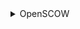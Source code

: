 <details>
<summary>OpenSCOW</summary>    
    <details>
    <summary>turbo.json</summary>
    用于定义任务调度和依赖关系。Turbo 是一个现代化的构建工具，支持任务缓存、并行执行和智能依赖追踪。
        <details>
        <summary>dev</summary>
        持久任务，任务的结果不会被缓存。
        </details>
        <details>
        <summary>generate</summary>
        <br>依赖于项目中所有包的 generate 任务
        <br>代码生成任务，用来生成代码（可能是 gRPC 的客户端/服务端代码）。
        <br>输入文件：包括 .proto 文件和 buf.gen.yaml 配置文件
        <br>输出目录：generated，src/generated
        </details>
        <details>
        <summary>build</summary>
        <br>依赖所有包的 build 任务和当前包的 generate 任务
        <br>输出的文件夹：包含 Next.js 输出目录（.next）和项目的打包构建产物（build/**）
        </details>
        <details>
        <summary>prepareDev</summary>
        <br>依赖于 @scow/protos 和 @scow/scheduler-adapter-protos 包的 build 任务
        <br>输入文件夹：包含 src/pages/api/ 下的所有 TypeScript 文件
        <br>输出目录：src/generated
        </details>
        <details>
        <summary>test</summary>
        <br>测试的源文件和测试文件："src//.tsx", "src/**/.ts", "test//*.ts", "test//*.tsx"
        <br>测试任务没有输出
        </details>
        <details>
        <summary>@scow/protos</summary>
        <br>generate代码生成：输入../../../protos/**/*.proto 和 buf.gen.yaml，输出到 generated/**
        <br>build构建任务：依赖 generate，使用生成的文件作为输入，输出到 build/**。
        </details>
        <details>
        <summary>@scow/scheduler-adapter-protos</summary>
        与 @scow/protos 类似，但处理 @scow/scheduler-adapter 相关的 proto 文件。
        </details>
        <details>
        <summary>lint</summary>
        输入："/.proto", "**/.tsx", "/*.ts"
        </details>
    </details>
    <details>
    <summary>tsconfig.json</summary>
    <br>定义了 TypeScript 编译器的选项（compilerOptions），用于控制代码编译和类型检查的行为。
    <br>输出现代 ECMAScript 代码（ESNext）并兼容 Node.js 的 CommonJS 模块系统
    <br>支持 .js 和 .json 文件
    <br>开启模块解析（moduleResolution: node）和跨模块互操作性（esModuleInterop）
    <br>严格模式（strict）提高类型安全
    <br>跳过库检查（skipLibCheck）提高构建性能
    <br>允许部分松散配置（noImplicitAny: false）
    <br>支持实验性装饰器（experimentalDecorators）和元数据生成（emitDecoratorMetadata），适用于框架开发
        <details>
        <summary>target</summary>
        指定编译后代码的目标 ECMAScript 版本
        </details>
        <details>
        <summary>allowJs</summary>
        允许编译器处理 .js 文件
        </details>
        <details>
        <summary>skipLibCheck</summary>
        跳过对声明文件（*.d.ts）的类型检查，加快编译速度，避免因外部库的类型定义错误导致构建失败。
        </details>
        <details>
        <summary>strict</summary>
        启用 TypeScript 的严格模式
        </details>
        <details>
        <summary>forceConsistentCasingInFileNames</summary>
        强制在文件引用中使用一致的大小写
        </details>
        <details>
        <summary>experimentalDecorators</summary>
        启用对装饰器语法的支持
        </details>
        <details>
        <summary>emitDecoratorMetadata</summary>
        在编译输出中生成与装饰器相关的元数据
        </details>
        <details>
        <summary>noImplicitAny</summary>
        允许隐式的 any 类型
        </details>
        <details>
        <summary>esModuleInterop</summary>
        启用对 CommonJS 和 ES 模块的兼容性支持
        </details>
        <details>
        <summary>module</summary>
        指定模块的输出格式为 CommonJS
        </details>
        <details>
        <summary>moduleResolution</summary>
        指定模块解析策略为 Node.js 风格
        </details>
        <details>
        <summary>resolveJsonModule</summary>
        允许导入 JSON 文件
        </details>
        <details>
        <summary>isolatedModules</summary>
        强制每个文件独立编译
        </details>
    </details>
    <details>
    <summary>renovate.json</summary>
    用于配置自动化的依赖更新工具 Renovate。Renovate 通过自动提交 pull requests 来更新依赖库，使得项目保持最新和安全。
        <details>
        <summary>extends</summary>
        该配置继承了 Renovate 的基本配置（config:base）
        </details>
        <details>
        <summary>ignorePaths</summary>
        指定 Renovate 忽略的文件或路径："docker-compose.dev.yml"，"dev/ldap/Dockerfile"，".devcontainer/**"
        </details>
        <details>
        <summary>timezone</summary>
        设置 Renovate 的时区为上海时间（Asia/Shanghai），这会影响 Renovate 的任务调度时间，确保按照该时区的时间进行操作。
        </details>
        <details>
        <summary>schedule</summary>
        every sunday 表示每周日执行一次依赖更新任务
        </details>
        <details>
        <summary>packageRules</summary>
        <br>自动分组次要和修补更新。
        <br>禁用特定文件和包的自动更新，以减少不必要的更新。
        <br>针对特定包禁用更新，可能是由于稳定性、兼容性等原因。
        </details>
    </details>
    <details>
    <summary>pnpm-workspace.yaml</summary>
    指定了项目中的特定文件和目录路径，以便选择或排除某些内容。它通常用于指定在构建、测试、发布等过程中需要关注的文件和目录，或者是用于管理依赖、模块、文档等。
        <details>
        <summary>代码库和应用程序</summary>
        libs/** 和 apps/**
        </details>
        <details>
        <summary>文档目录</summary>
        docs
        </details>
        <details>
        <summary>排除 Next.js 构建产物</summary>
        !**/.next
        </details>
        <details>
        <summary>协议定义文件</summary>
        protos
        </details>
        <details>
        <summary>部署和开发相关的文件</summary>
        deploy/** 和 dev/**
        </details>
    </details>
    <details>
    <summary>package.json</summary>
    <br>定义了项目 scow 的基本配置，包括依赖管理、构建、测试、开发环境等任务的 NPM 脚本，以及开发过程中所使用的工具和库。
    <br>使用 Turbo 加速构建和任务运行。
    <br>pnpm 用作包管理器，优化依赖管理。
    <br>配置了 Docker 和其他开发工具（如 Husky 和 ESLint）。
    <br>版本和发布流程也得到了支持。
        <details>
        <summary>项目基本信息</summary>
        <br>name: "scow" — 项目的名称。
        <br>private: true — 该项目是私有的，不会发布到 npm 注册库。
        <br>version: "1.6.3" — 项目的版本号。
        </details>
        <details>
        <summary>scripts</summary>
        <br>build: turbo run build — 使用 Turbo 工具来构建整个项目。
        <br>build:libs: turbo run build --filter "./libs/**" — 只构建 libs 目录下的库。
        <br>build:images: docker build -f docker/Dockerfile.scow -t scow . — 使用 Docker 构建镜像。
        <br>build:protos: turbo run build --filter "./libs/protos/**" — 只构建 libs/protos 目录下的 Protobuf 文件。
        <br>prepareDev: pnpm build:libs && turbo run prepareDev — 先构建库，然后运行 prepareDev。
        <br>prune: pnpm clean --yes && pnpm bootstrap --ci -- --production — 清理并在 CI 环境中以生产模式重建项目。
        <br>dev:libs: turbo run dev --concurrency 100% --filter "./libs/**" — 在开发模式下，针对 libs 目录下的所有库运行脚本。
        <br>devenv: docker compose --env-file dev/.env.dev -f dev/docker-compose.dev.yml up -d — 使用 Docker Compose 启动开发环境。
        <br>devenv:stop: docker compose --env-file dev/.env.dev -f dev/docker-compose.dev.yml down — 停止开发环境中的 Docker 容器。
        <br>test: turbo run test — 使用 Turbo 工具运行测试。
        <br>test:ci: pnpm run -r test --ci --coverage --runInBand — 在 CI 环境中运行测试，并生成测试覆盖率报告。
        <br>prepare: 用于初始化 Husky（Git 钩子管理工具），确保所有的 Git 钩子正确配置。
        <br>lint: turbo run lint --continue — 使用 Turbo 工具运行代码检查，并且在发现错误时继续运行。
        <br>ci:version: node scripts/version.mjs — 生成项目版本信息。
        <br>ci:publish: pnpm publish -r — 发布项目。
        <br>api:breaking: 运行 Protobuf 文件的版本断裂检测，确保 API 兼容性。
        </details>
        <details>
        <summary>devDependencies</summary>
        <br>@bufbuild/buf: 用于管理和生成 Protobuf 文件。
        <br>@changesets/cli: 用于版本管理和生成变更日志。
        <br>eslint 和 @ddadaal/eslint-config: 用于代码静态分析和检查。
        <br>jest 和 ts-jest: 用于测试框架和 TypeScript 支持。
        <br>typescript: TypeScript 支持。
        <br>turbo: Turbo 工具，用于加速 monorepo 构建和任务运行。
        <br>pnpm: 项目使用的包管理器。
        </details>
        <details>
        <summary>volta</summary>
        node: "20.15.0" — 指定该项目使用的 Node.js 版本为 20.15.0。
        </details>
        <details>
        <summary>packageManager</summary>
        pnpm@9.4.0 — 项目使用 pnpm 作为包管理器，并指定了其版本。
        </details>
        <details>
        <summary>pnpm</summary>
        patchedDependencies: 为 react-typed-i18n 和 next 两个包提供了补丁文件，用于修复某些问题或调整特性。
        </details>
    </details>
    <details>
    <summary>eslint.config.js</summary>
    <br>一个 ESLint 配置文件，主要用于 JavaScript/TypeScript 项目的代码质量检查和自动化处理。它配置了多个规则，插件以及自定义的设置。
    <br>忽略了一些常见的文件夹和文件。
    <br>定义了较为宽松的 TypeScript 规则，避免了严格的类型检查和异步函数使用要求。
    <br>强制要求每个文件包含版权头。
    <br>基于扩展的方式引入了外部配置（@ddadaal/eslint-config），实现了配置的复用和统一管理。
    </details>
    <details>
    <summary>codecov.yml</summary>
    <br>某个工具（如代码质量管理工具、CI/CD 配置文件等）中的一部分配置，专注于代码覆盖率的报告和状态显示。它配置了项目的覆盖率状态，具体来说是针对 project 和 patch 两个级别的报告。
    <br>不论是整个项目的覆盖率，还是每个补丁的覆盖率，都将被标记为“信息性”，即它们只会作为信息提示显示，不会影响构建状态或标记为失败。这种配置通常用于持续集成/持续部署（CI/CD）流程中，提供代码覆盖率的透明性，而不强制要求一定的覆盖率水平。
    </details>
    <details>
    <summary>scripts</summary>
        <details>
        <summary>scripts/copyDist.mjs</summary>
        <br>将指定的应用程序及其依赖库的必要文件复制到 dist 文件夹中，通常用于构建或部署过程中。
        <br>假设你有一个名为 mis-server 的应用位于 apps 目录中，并且你希望将它的必要文件复制到 dist 目录，你可以运行：
        <br>node scripts/copyDist.mjs apps/mis-server
        <br>这会将 mis-server 应用的必要文件以及任何相关的 @scow/ 库文件复制到 dist 目录中。
            <details>
            <summary>默认复制的源路径，默认复制到的目标路径，总是需要复制的根目录文件，默认复制的文件</summary>
                <br>APPS_BASE_PATH: 应用程序（apps）所在的基本路径，默认为 "apps"。
                <br>DIST_BASE_PATH: 文件将被复制到的目标文件夹，默认为 "dist"。
                <br>ROOT_ITEMS: 总是需要复制的根目录文件（如 package.json、pnpm-lock.yaml）。
                <br>DEFAULT_COPY_ITEMS: 默认复制的文件，当应用的 package.json 中没有指定文件时。
            </details> 
            <details>
            <summary>pnpm-lock.yaml</summary>
                <br>脚本读取根目录下的 pnpm-lock.yaml 文件，识别应用程序的依赖项。如果找不到锁文件，脚本会抛出错误。
            </details> 
            <details>
            <summary>默认复制的目录</summary>
                <br>如果没有传递任何目录，脚本会使用一个默认的应用目录列表（如 portal-web、portal-server 等）
            </details> 
            <details>
            <summary>复制的处理过程</summary>
                <br>对于每个应用，脚本会读取 package.json 文件，查找 "files" 字段中列出的文件。
                <br>脚本会排除 TypeScript 文件（!**/*.ts）。
                <br>最终返回一个文件列表，包含了默认的文件（如 package.json）和 package.json 中 "files" 字段指定的文件。
            </details> 
            <details>
            <summary>复制过程</summary>
                <br>创建 dist 文件夹: 如果 dist 文件夹不存在，脚本会创建它。
                <br>复制根目录文件: 将 ROOT_ITEMS 中列出的根目录文件复制到 dist 文件夹。
                <br>复制应用程序文件: 对于每个应用目录，脚本会将需要的文件复制到 dist 中相应的目录。
                <br>复制库依赖文件: 对于每个应用，脚本会检查其依赖项（从 pnpm-lock.yaml 文件中获取）。如果依赖项以 @scow/ 开头且尚未复制过，脚本会将该库的文件复制到 dist 中。
            </details> 
            <details>
            <summary>依赖项处理</summary>
                <br>依赖项通过 copiedLibs 集合进行追踪，确保每个库只被复制一次。
                <br>对于每个依赖项，脚本会检查它是否以 @scow/ 开头，如果是且尚未复制，脚本会复制该库的文件。
            </details> 
            <details>
            <summary>错误处理</summary>
                <br>如果找不到 pnpm-lock.yaml 文件，脚本会抛出错误（No lockfile found）。
                <br>如果应用的 package.json 没有指定 "files" 字段，脚本会抛出错误（No files specified in package.json）。
            </details> 
        </details>
        <details>
        <summary>scripts/createVersionFile.mjs</summary>
        <br>生成一个 JSON 文件，记录当前 Git 仓库的提交哈希值和当前分支的标签信息。
        <br>具体操作流程：
        <br>读取命令行参数：获取输出文件路径。
        <br>调用 Git 命令：获取当前提交关联的标签。获取当前提交的哈希值。
        <br>生成 JSON 文件：创建包含 tag 和 commit 的对象。将对象写入指定路径的 JSON 文件。
        <br>使用示例：
        <br>node scripts/createVersionFile.mjs version.json
        <br>如果未提供文件路径，则默认生成的文件名为 version.json。
            <details>
            <summary>具体处理：需要提供生成的文件名及路径</summary>
                <br>let outputFile = process.argv[2] || "version.json";
                <br>process.argv[2]：表示用户运行脚本时提供的第一个参数，指定生成的 JSON 文件路径。
                <br>如果用户未提供参数，脚本默认将文件生成在当前目录下，文件名为 version.json。
            </details> 
            <details>
            <summary>辅助函数 exec，用于从 Git 仓库中获取所需的版本信息</summary>
                <br>调用 Node.js 的 execSync 函数执行同步命令，并以 UTF-8 编码返回结果。
            </details> 
            <details>
            <summary>获取 Git 标签和提交哈希</summary>
                <br>git tag --points-at HEAD：获取当前提交（HEAD）指向的所有 Git 标签。结果通过 split("\n") 转换为数组。
                <br>git rev-parse HEAD：获取当前提交（HEAD）的完整哈希值。trim() 用于去除返回值中的多余空白字符。
            </details> 
            <details>
            <summary>构建版本对象</summary>
                <br>如果存在标签，取第一个标签（tags[0]）。
                <br>如果没有标签，设为 undefined。
                <br>当前提交的完整哈希值。
            </details> 
            <details>
            <summary>写入 JSON 文件</summary>
                <br>调用 writeFileSync 将 versionObject 写入文件：
                <br>outputFile：文件的输出路径。
                <br>JSON.stringify(versionObject)：将 versionObject 转换为 JSON 格式字符串。
            </details> 
        </details>
        <details>
        <summary>scripts/tag.mjs</summary>
        <br>检查两个 package.json 文件的版本信息是否有更新（当前版本与上一次提交中的版本对比）。如果版本发生变化，脚本会在 Git 仓库中创建相应的标签并将标签推送到远程仓库。
        <br>具体功能流程：
        <br>对比当前版本与上一次提交版本（HEAD^1）：检查根目录的 package.json 文件版本。检查 protos/package.json 文件版本。
        <br>如果发现版本发生变化：为根目录版本创建标签（如 v1.0.0）。为 SCOW API 版本创建标签（如 api-v1.0.0）。推送所有创建的标签到远程仓库。
        <br>使用方法：
        <br>普通模式：node scripts/tag.mjs ————脚本会根据版本变化实际执行创建和推送标签的操作。
        <br>模拟模式（--dry-run）：node scripts/tag.mjs --dry-run ————脚本只会输出将要执行的命令，但不会真的执行。
        </details>
        <details>
        <summary>scripts/version.mjs</summary>
        <br>对当前项目的代码和版本变更进行汇总、处理，并生成更新日志（changelog），得到的是github上release里面的内容
        <br>具体功能：
        <br>版本管理：自动更新版本号，无需手动修改。
        <br>变更可追溯性：每次代码更新都记录到变更日志，便于开发团队和用户查看改动。
        <br>统一变更格式：根据变更类型生成规范化日志，清晰表达更新的重要性。
        <br>使用流程：
        <br>假设：.changeset 包含以下文件：001.md：对 portal-web 进行了一次小型更新。002.md：对 scheduler-adapter-protos 进行了一次重大更新。当前 portal-web 的版本从 1.0.0 升级到 1.1.0。
        <br>运行脚本：
        <br>node scripts/your-script.mjs
        <br>![image](https://github.com/user-attachments/assets/c99e4af6-c55b-4e7d-8f69-d15f0d4e0ea1)
        <br>![image](https://github.com/user-attachments/assets/c44e6676-3420-487f-b7dd-ee2798218703)
        </details>
    </details>
    <details>
    <summary>protos</summary>
        <details>
        <summary>protos/package.json</summary>
        <br>描述了一个 npm 包的基本信息和配置信息
        <br>描述和配置 SCOW 项目的 gRPC API 模块
        <br>作为 @scow 命名空间下的一个子模块，提供 gRPC 接口定义相关功能。
        <br>使用 version 字段跟踪当前接口的版本号，便于发布和更新。
        <br>lint 脚本通过 buf lint 保证 protobuf 文件的质量。
        <br>breaking 脚本使用 buf breaking 验证接口定义的变更是否会破坏与旧版本的兼容性。
        <br>包含了清晰的描述、作者、许可证信息及代码仓库地址。
            <details>
            <summary>scripts</summary>
                <br>lint:命令为 buf lint。使用 Buf 工具对 protobuf 文件进行 lint（语法检查），确保接口定义符合规范。
                <br>breaking:命令为 buf breaking --against '../.git#subdir=protos'。用于检查当前 protobuf 文件的接口是否与以前版本不兼容。参数 --against '../.git#subdir=protos'：指定将当前代码与 git 历史中 protos 子目录的代码进行对比。
            </details> 
            <details>
            <summary>基本信息</summary>
                <br>脚本读取根目录下的 pnpm-lock.yaml 文件，识别应用程序的依赖项。如果找不到锁文件，脚本会抛出错误。
                <br>name:包名称为 @scow/grpc-api。@scow 是命名空间，表明这是一个属于 SCOW 项目的子包。
                <br>private:设置为 false，表示此包不是私有包，可以发布到 npm 公共仓库（尽管这里似乎没有实际计划发布）。
                <br>version:当前版本为 1.12.0，使用语义化版本（Semantic Versioning）。
                <br>description:描述为 “The gRPC API for SCOW”，表明这个包定义了 SCOW 项目的 gRPC 接口。
                <br>main:主入口文件为 index.js。暗示此包可能包含或导出 JavaScript 文件（虽然 gRPC 通常与 protobuf 相关）。
                <br>author:作者为 PKUHPC，链接到其 GitHub 主页。
                <br>license:使用的是 “Mulan PSL v2”（木兰开源协议 2.0），表明该项目遵循中国的开源协议。
                <br>repository:项目代码的版本库地址，存放于 GitHub。
            </details> 
        </details>
        <details>
        <summary>protos/buf.yaml</summary>
        <br>一个配置文件，可能与 Buf 工具相关，用于管理和验证 gRPC 的 protobuf 文件
        <br>具体操作流程：
        <br>版本控制：通过 version: v1 维护配置文件的语义化版本管理。
        <br>接口兼容性检查：使用 breaking 检测修改是否破坏兼容性，保护已有系统或客户端的正常运行。
        <br>代码规范检查：lint 确保 protobuf 文件的书写符合行业或项目的约定。排除部分规则以适应具体的项目需求。
        </details>
        <details>
        <summary>protos/CHANGELOG.md</summary>
        <br>@scow/grpc-api的版本更新的日志，讲了每次更新了哪些问题
        </details>
        <details>
        <summary>protos/audit</summary>
            <details>
            <summary>protos/audit/operation_log.proto</summary>
            <br>全面定义了 SCOW 系统的 gRPC 消息协议，是服务端和客户端进行通信的基础。
            <br>具体功能：
            <br>用户登录与登出，作业管理（SubmitJob+EndJob），创建远程桌面会话，删除远程桌面会话。创建、删除文件和目录，文件分片上传与合并。文件移动和复制，添加/移除用户到账户，设置/取消账户管理员权限，用户封禁/解封，创建租户，设置/取消租户管理员，财务权限设置，设置/取消平台管理员权限
            <br>设置平台计费规则，为账户设置消费限制，处理充值。设置租户的计费规则。UNKNOWN = 0; // 未知SUCCESS = 1; // 成功FAIL = 2;    // 失败
            <br>管理数据集。管理算法版本。账户的创建、充值、消费记录导出。租户的账户列表、消费记录管理。设置/移除租户管理员。用户租户的变更操作。操作日志导出。自定义类型的事件支持，允许用户通过 name 和 content 自定义事件内容。
            </details>
            <details>
            <summary>protos/audit/statistic.proto</summary>
            <br>一个围绕系统使用和活动统计的服务。
            <br>具体功能：
            <br>GetActiveUserCount用于统计某个时间范围内的活跃用户数。支持按时区调整统计基准。
            <br>GetPortalUsageCount 和 GetMisUsageCount统计系统中不同操作类型的使用情况。响应中包含多个操作类型及其对应的使用计数。
            <br>![image](https://github.com/user-attachments/assets/ce3ab6a7-4ea0-4756-a8ac-32447050a8ae)
            <br>![image](https://github.com/user-attachments/assets/b0be60a6-1ee2-4462-b48f-c513358c8253)
            </details>
        </details>
        <details>
        <summary>protos/common</summary>
            <details>
            <summary>protos/common/config.proto</summary>
            <br>获取集群配置GetClusterConfig: 按集群 ID 查询其具体配置，返回调度器名称及分区信息。
            <br>获取用户可用分区GetAvailablePartitionsForCluster: 根据用户账户和 ID 获取用户可用的分区信息。
            <br>获取集群配置文件GetClusterConfigFiles: 返回 SCOW 部署中所有集群的配置文件内容。
            <br>获取 API 版本GetApiVersion: 提供 SCOW API 的版本信息，便于其他服务接入。
            <br>![image](https://github.com/user-attachments/assets/7abec485-11dd-444d-9405-a00bad92c9ec)
            <br>![image](https://github.com/user-attachments/assets/b3ea5a57-683b-4c0d-a9fd-c108eb371fc6)
            <br>![image](https://github.com/user-attachments/assets/93aecdaf-af61-4ba3-9dfd-656b128b6e08)
            </details>
            <details>
            <summary>protos/common/ended_job.proto</summary>
            <br>这个 proto 文件定义了 JobInfo 消息，表示一个作业的详细信息，主要用于记录作业的提交、执行和资源使用情况。
            <br>具体功能：
            <br>基本作业信息
                <br>bi_job_index：作业的唯一标识符，通常是数据库中的主键或内部生成的 ID。
                <br>id_job：作业 ID，可能是作业调度系统（如 Slurm）的标识符。
                <br>account：提交作业的账户。
                <br>user：提交作业的用户。
                <br>partition：作业运行的分区名。
                <br>nodelist：作业分配的节点列表。
            <br>作业的时间信息
                <br>time_submit：作业提交时间。
                <br>time_start：作业开始执行时间。
                <br>time_end：作业结束时间。
                <br>record_time：作业信息记录的时间。
            <br>资源请求与分配
                <br>gpu：请求的 GPU 数量。
                <br>cpus_req：请求的 CPU 数量。
                <br>mem_req：请求的内存（MB）。
                <br>nodes_req：请求的节点数。
                <br>cpus_alloc：实际分配的 CPU 数量。
                <br>mem_alloc：实际分配的内存（MB）。
                <br>nodes_alloc：实际分配的节点数。
            <br>作业运行时限和实际使用
                <br>timelimit：作业的时间限制（秒）。
                <br>time_used：作业实际使用的时间（秒）。
                <br>time_wait：作业在队列中等待的时间（秒）。
            <br>作业的质量服务和费用信息
                <br>qos：作业的服务质量（Quality of Service）标识。
                <br>tenant_price：租户层级的费用。
                <br>account_price：账户层级的费用。
            </details>
            <details>
            <summary>protos/common/i18n.proto</summary>
            <br>该 proto 文件定义了用于国际化（i18n）处理的消息类型，主要用于支持多语言环境下的文本显示。
            <br>I18nObject:I18nObject 包含一个嵌套消息 I18n，用于描述多语言的文本信息。该消息支持三种语言：default：默认语言文本。en：英文文本（可选）。zh_cn：简体中文文本（可选）。
            <br>I18nStringProtoType:I18nStringProtoType 采用 oneof 来表示两种可能的值：direct_string：直接的字符串（适用于没有多语言需求的场景）。i18n_object：包含多语言支持的 I18nObject，适用于需要多语言支持的场景。
            </details>
            <details>
            <summary>protos/common/job.proto</summary>
            <br>这个 proto 文件定义了一个名为 RunningJob 的消息类型，表示正在运行的作业的详细信息。
            <br>job_id (string)：作业的唯一标识符。partition (string)：作业所属的分区。name (string)：作业名称。user (string)：提交作业的用户。state (string)：当前作业的状态。running_time (string)：作业的运行时间。nodes (string)：作业使用的计算节点列表。
            <br>nodes_or_reason (string)：如果作业没有分配到节点，则可能包含作业未分配原因。account (string)：提交作业的账户名。cores (string)：作业请求的核心数。gpus (string)：作业请求的 GPU 数量。qos (string)：作业的质量等级（Quality of Service）。
            <br>submission_time (string)：作业提交的时间。time_limit (string)：作业的时间限制，格式为 days-hours:minutes:seconds，可以是 "NOT_SET" 或 "UNLIMITED"。working_dir (string)：作业的工作目录。
            </details>
            <details>
            <summary>protos/common/money.proto</summary>
            <br>这个 Money 消息在 proto3 语法中用于表示货币金额。
            <br>positive (bool)该字段表示货币值是正数还是负数。它可以用于表示信用（正数）和借记（负数），或处理退款和支付等场景。
            <br>yuan (uint64)该字段存储货币的整数部分，假设是以人民币（元）为单位。使用 uint64 类型表示，可以处理较大的金额。
            <br>decimal_place (uint32)该字段表示货币的精确小数部分，最多可保留四位小数。它通常用于表示“分”的值（人民币单位的百分之一）。比如 12.3456 元就会在这里使用 12 和 3456 分别存储整数和小数部分。
            </details>
            <details>
            <summary>protos/common/sort_order.proto</summary>
            <br>这是一个简单的 proto3 消息定义，定义了一个名为 SortOrder 的枚举类型，用于表示排序顺序。
            <br>枚举定义 SortOrderASCEND (值 0): 表示升序排序。DESCEND (值 1): 表示降序排序。
            </details>
        </details>
        <details>
        <summary>protos/google</summary>
            <details>
            <summary>protos/google/type</summary>
                <details>
                <summary>protos/google/type/date.proto</summary>
                <br>这是一个描述日期的 proto3 消息定义，定义了一个 Date 类型，用于表示一个完整的或部分的日历日期。它的主要用途是表示像生日、纪念日、信用卡到期日期等日期信息。该消息支持不同的日期粒度，可以只包含年份、月份，或者是完整的日期。
                <br>year (字段编号 1)：表示年份，取值范围是 1 到 9999，或者为 0 用于表示没有年份的日期（例如只包含月份和日期的情况）。
                <br>month (字段编号 2)：表示月份，取值范围是 1 到 12，或者为 0 用于表示没有月份和日期的年份（例如只有年份的日期）。
                <br>day (字段编号 3)：表示日期，取值范围是 1 到 31，且必须是该年份和月份有效的日期，或者为 0 用于表示只包含年份和月份的日期（例如只包含年和月而不关心具体日期的场景）。
                </details>
            </details>
        </details>
        <details>
        <summary>protos/hook</summary>
            <details>
            <summary>protos/hook/hook.proto</summary>
            <br>这是一个定义了多个消息类型和事件钩子的 Protobuf 文件，主要用于处理与账户、用户、支付、作业等相关的事件。这些消息类型涵盖了不同的事件场景，如账户的创建、冻结、解冻、用户的添加、作业的保存、账户或租户的支付等。
            <br>AccountBlocked：表示账户被冻结。包含 account_name 和 tenant_name，分别表示账户名称和租户名称。
            <br>AccountUnblocked：表示账户解冻。包含 account_name 和 tenant_name。
            <br>AccountCreated：表示账户的创建。包含 account_name、tenant_name、owner_id 和 comment（可选字段，用于备注）。
            <br>UserBlockedInAccount：表示账户内的某个用户被冻结。包含 user_id 和 account_name。
            <br>UserUnblockedInAccount：表示账户内的某个用户解冻。包含 user_id 和 account_name。
            <br>UserCreated：表示用户的创建。包含 user_id 和 tenant_name。
            <br>UserAdded：表示用户被添加到租户中。包含 user_id 和 tenant_name。
            <br>AccountPaid：表示账户支付了某笔费用。包含 account_name、amount（使用 Money 类型表示）、type（支付类型）、comment（支付的备注）。
            <br>TenantPaid：表示租户支付了某笔费用。包含 tenant_name、amount（使用 Money 类型表示）、type（支付类型）、comment（支付的备注）。
            <br>JobsSaved：表示作业已保存。包含一个 repeated common.JobInfo jobs，用于保存多个作业的信息。
            <br>OnEventRequest：请求消息类型，包含事件的元数据（Metadata），以及实际的事件类型（例如账户冻结、账户支付等）。
            <br>OnEventResponse：响应消息类型，暂时为空（可以用于扩展）。
            </details>
        </details>
        <details>
        <summary>protos/portal</summary>
            <details>
            <summary>protos/portal/app.proto</summary>
            <br>一个基于 gRPC 的协议文件，用于定义和描述与应用程序会话管理相关的服务接口及其数据结构，主要用于一个分布式计算环境的应用门户中
            <br>多语言支持：通过国际化字符串实现不同语言环境的适配。
            <br>资源管理：支持灵活的资源分配配置（如 CPU、GPU、内存等），适用于高性能计算和多用户环境。
            <br>会话管理：提供对应用会话的全面操作，包括创建、查询和连接。
            <br>自定义属性：支持动态定义用户界面字段和选项，满足不同应用的需求。
            <br>用户友好性：通过查询最后一次提交的信息和可用应用列表，简化用户操作。
            <br>提供了应用会话的创建、连接和管理能力，并支持复杂的资源配置和多语言环境。
                <details>
                <summary> 数据结构</summary>
                <br>I18nStringProtoType：支持国际化字符串表示，允许直接字符串或包含多语言对象。
                <br>ConnectToAppRequest 和 ConnectToAppResponse：定义了连接到应用程序的请求和响应：请求包含用户 ID、集群名称和会话 ID。响应包含主机地址、端口、密码及应用程序的连接参数（Web 应用或 VNC）。
                <br>CreateAppSessionRequest 和 CreateAppSessionResponse：定义了创建应用程序会话的请求和响应：请求支持指定用户、集群、应用 ID、账户、资源分配（核心数、节点数、GPU、内存、最大时间等）、自定义属性等。响应返回作业 ID 和会话 ID。
                <br>ListAppSessionsRequest 和 ListAppSessionsResponse：定义列出现有应用会话的请求和响应：请求指定用户和集群。响应返回一组应用会话对象，每个对象包含会话 ID、作业 ID、提交时间、应用状态等信息。
                <br>GetAppMetadataRequest 和 GetAppMetadataResponse：获取应用的元数据信息：请求包含应用 ID 和集群名称。响应返回应用名称、自定义属性（如输入字段类型和选项）、评论等。
                <br>ListAvailableAppsRequest 和 ListAvailableAppsResponse：获取当前可用应用的列表：请求只需要指定集群。响应返回应用的 ID、名称和图标路径。
                <br>GetAppLastSubmissionRequest 和 GetAppLastSubmissionResponse：查询某个用户最近一次提交的信息：请求包含用户 ID、集群和应用 ID。响应返回最后一次提交的作业信息（包括提交时间、资源配置等）。
                </details>
                <details>
                <summary> 核心服务接口</summary>
                <br>I18nStringProtoType：ConnectToApp：用于连接到已存在的应用会话。
                <br>CreateAppSession：创建新的应用程序会话，并指定所需的资源和自定义参数。
                <br>ListAppSessions：列出现有的应用程序会话，便于用户查看和管理。
                <br>GetAppMetadata：获取指定应用的元数据信息，包括属性、名称和说明。
                <br>ListAvailableApps：获取当前集群支持的所有可用应用列表。
                <br>GetAppLastSubmission：获取指定应用的最后一次提交信息，用于快速复用配置。
                </details>
            </details>
            <details>
            <summary>protos/portal/config.proto</summary>
            <br>一个 gRPC 协议，用于获取集群和节点的资源状态信息。主要功能集中在计算集群中各个分区和节点的资源使用率监控、状态查询以及相关信息的服务接口。
            <br>资源监控：提供集群分区和节点的详细资源分配与使用情况，包括 CPU、内存、GPU 的分配、空闲状态。
            <br>状态查询：支持实时查询集群运行状态（例如分区是否可用，节点是空闲还是运行中）。
            <br>灵活性：支持按分区或节点维度查询，满足多样化的监控需求。
            <br>高效管理：管理员可通过接口快速定位资源瓶颈或分区异常，优化资源调度。
                <details>
                <summary> 数据结构</summary>
                <br>PartitionInfo（分区信息）：描述计算集群分区的运行状态，包括：分区名称（partition_name）。节点和 CPU、GPU 的总数、运行中、空闲和不可用数量统计。作业的总数、运行中和挂起中的作业数。分区节点利用率百分比（usage_rate_percentage）。
                                            分区运行状态（PartitionStatus），分为不可用（NOT_AVAILABLE）和可用（AVAILABLE）。
                <br>NodeInfo（节点信息）：描述集群节点的运行状态，包括：节点名称（node_name）。节点所属分区列表。节点状态（NodeState），分为未知（UNKNOWN）、空闲（IDLE）、运行中（RUNNING）和不可用（NOT_AVAILABLE）。CPU 核心数和分配情况（总数、已分配、空闲）。
                                        内存容量及分配情况（总量、已分配、空闲，单位为 MB）。GPU 核心数和分配情况（总数、已分配、空闲）。
                <br>GetClusterInfoRequest 和 GetClusterInfoResponse：请求：指定要查询的集群名称。响应：返回集群名称和其所有分区的资源状态信息（PartitionInfo）。
                <br>GetClusterNodesInfoRequest 和 GetClusterNodesInfoResponse：请求：集群名称（必填）。可选指定节点名称列表（如果为空，表示查询集群所有节点信息）。响应：返回所有匹配的节点信息列表（NodeInfo）。
                </details>
                <details>
                <summary> 核心服务接口</summary>
                <br>GetClusterInfo：功能：查询指定集群的分区信息，包括分区名称、节点和资源统计信息、运行状态等。适用场景：用户希望查看某个集群的整体资源使用情况，例如空闲资源数量、分区可用性等。
                <br>GetClusterNodesInfo：功能：查询指定集群的节点信息，包括节点的运行状态、CPU、GPU 和内存资源的分配和空闲情况。适用场景：用户希望查看某些或所有节点的资源使用详细情况，例如确定空闲的节点用于作业分配。
                </details>
            </details>
            <details>
            <summary>protos/portal/dashboard.proto</summary>
            <br>一组 gRPC 服务接口，用于管理和查询用户在门户（Dashboard）中的快捷入口。快捷入口功能使用户能够快速访问常用的页面、Shell 终端或应用程序
            <br>快捷访问：用户可以通过页面快捷入口快速导航到常用的页面路径。支持集群终端（Shell）入口，方便用户快速连接到目标集群的 Shell 登录节点。提供应用入口，用于启动常用的应用程序。
            <br>自定义配置：用户可以根据需求自定义其快捷入口列表。支持页面、终端、应用三种类型的入口，满足多样化需求。
            <br>统一管理：后台服务提供接口管理所有快捷入口数据，支持快捷入口的查询和保存操作。
            <br>适配图形界面：每个入口都支持与图标库（如 Ant Design）集成，便于前端用户界面的美观与一致性。
                <details>
                <summary> 数据结构</summary>
                <br>PartitionInfo（分区信息）：PageLinkEntry（页面链接入口）：定义一个页面链接快捷入口，包含以下字段：path：页面路径。icon：页面图标的 ID（与 Ant Design 图标库对应）。
                <br>NodeInfo（节点信息）：ShellEntry（Shell 终端入口）：定义一个 Shell 终端快捷入口，包含以下字段：cluster_id：关联的集群 ID。login_node：Shell 登录节点。icon：Shell 图标的 ID（与 Ant Design 图标库对应）。
                <br>AppEntry（应用入口）：定义一个应用快捷入口，包含以下字段：app_id：应用的唯一标识。cluster_id：关联的集群 ID。
                <br>Entry（通用快捷入口）：统一定义了快捷入口的结构，包含以下字段：id：快捷入口的唯一标识。name：快捷入口的名称。entry：快捷入口的类型，支持以下三种：page_link：页面链接入口。shell：Shell 终端入口。app：应用入口。
                <br>GetQuickEntriesRequest 和 GetQuickEntriesResponse：请求：指定用户的 ID。响应：返回该用户的所有快捷入口列表。
                <br>SaveQuickEntriesRequest 和 SaveQuickEntriesResponse：请求：指定用户的 ID 和要保存的快捷入口列表。响应：确认保存操作完成，无返回具体内容。
                </details>
                <details>
                <summary> 核心服务接口</summary>
                <br>GetQuickEntries：功能：获取用户的快捷入口列表。输入：用户 ID。输出：返回该用户设置的快捷入口信息（包括页面链接、Shell 终端和应用入口）。
                <br>SaveQuickEntries：功能：保存用户的快捷入口列表。输入：用户 ID 和快捷入口列表。输出：保存成功的确认响应。
                </details>
            </details>
            <details>
            <summary>protos/portal/desktop.proto</summary>
            <br>定义了一个远程桌面管理服务，支持在高性能计算集群环境中为用户创建、连接和管理远程桌面。
            <br>远程桌面管理：提供创建、连接和关闭远程桌面的完整生命周期管理。允许用户为桌面命名并选择不同的窗口管理器（如 GNOME、KDE）。
            <br>多集群支持：支持不同集群环境的桌面管理操作。可根据登录节点分类和管理用户桌面。
            <br>灵活配置：支持查询集群支持的窗口管理器，方便用户根据需求选择。
            <br>用户友好性：提供快捷的桌面列表查询接口，方便用户查看和管理自己拥有的桌面。
                <details>
                <summary> 数据结构</summary>
                <br>PartitionInfo（分区信息）：CreateDesktopRequest：请求创建一个远程桌面，字段包括：user_id：用户标识。cluster：目标集群标识。login_node：登录节点。wm：桌面窗口管理器的名称。desktop_name：桌面的自定义名称。
                <br>CreateDesktopResponse：响应成功创建的桌面信息，字段包括：host：桌面所在主机。port：连接端口。password：连接桌面的密码。
                <br>KillDesktopRequest：请求关闭一个远程桌面，字段包括：user_id：用户标识。cluster：目标集群标识。login_node：登录节点。display_id：桌面显示 ID。
                <br>KillDesktopResponse：响应关闭操作结果（无具体返回内容）。
                <br>ConnectToDesktopRequest：请求连接到一个已创建的远程桌面，字段包括：user_id：用户标识。cluster：目标集群标识。login_node：登录节点。display_id：桌面显示 ID。
                <br>ConnectToDesktopResponse：返回连接信息，字段包括：host：桌面所在主机。port：连接端口。password：连接密码。
                <br>ListUserDesktopsRequest：请求列出用户当前拥有的远程桌面，字段包括：user_id：用户标识。cluster：目标集群标识。login_node（可选）：指定登录节点，若为空则返回该集群下所有登录节点的桌面。
                <br>Desktop：定义单个桌面信息，字段包括：display_id：桌面显示 ID。desktop_name：桌面名称。wm：窗口管理器名称。create_time：桌面创建时间。
                <br>UserDesktops：定义用户的桌面列表，字段包括：host：主机名。desktops：该主机下的桌面列表。
                <br>ListUserDesktopsResponse：响应用户桌面信息，包含：user_desktops：用户桌面信息的列表。
                <br>ListAvailableWmsRequest：请求列出集群支持的窗口管理器（WMs），字段包括：cluster：目标集群标识。
                <br>AvailableWm：定义一个窗口管理器的信息：name：窗口管理器的名称。wm：窗口管理器的标识符。
                <br>ListAvailableWmsResponse：响应支持的窗口管理器列表：wms：支持的窗口管理器信息列表。
                </details>
                <details>
                <summary> 核心服务接口</summary>
                <br>CreateDesktop：功能：创建一个远程桌面。输入：用户 ID、目标集群、登录节点、窗口管理器和桌面名称。输出：返回创建的桌面连接信息（主机、端口、密码）。
                <br>KillDesktop：功能：关闭指定的远程桌面。输入：用户 ID、目标集群、登录节点和桌面显示 ID。输出：确认关闭结果。
                <br>ConnectToDesktop：功能：获取指定远程桌面的连接信息。输入：用户 ID、目标集群、登录节点和桌面显示 ID。输出：返回桌面的主机、端口和连接密码。
                <br>ListUserDesktops：功能：列出用户当前在集群中的所有远程桌面。输入：用户 ID、目标集群以及（可选）登录节点。输出：返回用户桌面的详细信息列表。
                <br>ListAvailableWms：功能：查询集群支持的窗口管理器（WMs）。输入：目标集群标识。输出：返回支持的窗口管理器列表。
                </details>
            </details>
            <details>
            <summary>protos/portal/file.proto</summary>
            <br>定义了一套完整的文件管理与传输服务，支持在分布式集群环境中实现文件的操作、上传、下载以及跨集群传输等功能。
            <br>通过流式传输、分片管理和实时进度监控等设计，能够高效地支持大数据量的文件操作需求，同时确保文件操作的灵活性和可靠性。
            <br>集群文件管理：提供文件和目录的增删改查功能，方便用户管理集群存储资源。
            <br>大文件分片上传：通过初始化、分片上传和合并机制支持大文件的高效传输。
            <br>高性能计算中的跨集群传输：支持在不同计算集群之间快速传输文件，满足分布式计算需求。
            <br>流式下载：提供对大文件的分块下载支持，适应低带宽或大规模文件传输场景。
                <details>
                <summary> 基础文件操作</summary>
                <br>Copy：拷贝文件或目录。
                <br>CreateFile：创建新文件。
                <br>DeleteDirectory：删除目录。
                <br>DeleteFile：删除文件。
                <br>Move：移动或重命名文件/目录。
                <br>MakeDirectory：创建新目录。
                <br>Exists：检查文件或目录是否存在。
                <br>ReadDirectory：读取指定目录内容，支持返回文件信息（名称、类型、大小、修改时间等）。
                <br>GetHomeDirectory：获取用户在目标集群中的主目录路径。
                <br>GetFileMetadata：获取指定文件的元信息（大小、类型等）。
                </details>
                <details>
                <summary> 文件上传与下载</summary>
                <br>InitMultipartUpload：初始化文件分片上传，返回临时存储目录、分片大小和已上传分片信息。
                <br>Upload：逐步上传文件分片，支持流式传输。
                <br>MergeFileChunks：合并所有上传完成的文件分片，校验完整性后生成完整文件。
                <br>Download：下载文件，支持流式传输返回文件内容（以字节块形式分批返回）。
                </details>
                <details>
                <summary> 跨集群文件传输</summary>
                <br>StartFileTransfer：启动文件从一个集群到另一个集群的传输。
                <br>QueryFileTransfer：查询当前的文件传输进度，返回目标集群、路径、已传输大小、传输速度等信息。
                <br>TerminateFileTransfer：中止文件传输任务。
                <br>CheckTransferKey：校验传输任务的密钥有效性。
                </details>
                <details>
                <summary> 数据结构</summary>
                <br>文件信息（FileInfo）：字段说明：name：文件/目录名称。type：文件类型（FILE 或 DIR）。mtime：修改时间。mode：权限模式（如 UNIX 文件权限）。size：文件大小（字节）。
                <br>传输信息（TransferInfo）：字段说明：to_cluster：目标集群名称。file_path：文件路径。transfer_size_kb：已传输大小（单位：KB）。progress：传输进度（百分比）。speed_k_bps：传输速度（单位：KB/s）。
                </details>
                <details>
                <summary> 错误处理</summary>
                <br>常见错误类型及说明：NOT_FOUND：集群或路径不存在。ALREADY_EXISTS：文件或目录已存在。PERMISSION_DENIED：没有访问权限。INTERNAL：内部错误（如命令失败，具体原因存储于 stderr）。
                </details>
            </details>
            <details>
            <summary>protos/portal/job.proto</summary>
            <br>定义了一套用于高性能计算（HPC）集群环境的作业管理服务，支持从作业提交、查询到模板管理的一整套操作。
            <br>高性能计算作业管理：用户可以提交、取消、查询作业，并管理作业状态。
            <br>模板化作业配置：提供模板功能，便于重复配置常见作业需求。
            <br>多用户、多账户支持：支持按账户或用户管理不同状态的资源，灵活应对复杂的用户环境。
            <br>跨集群操作支持：支持对不同集群的作业管理，适合分布式计算环境。
                <details>
                <summary> 作业管理功能</summary>
                <br>SubmitJob：提交一个新的作业，支持指定分区、节点数、核心数、最长运行时间等配置。
                <br>SubmitFileAsJob：通过脚本文件直接提交作业。
                <br>CancelJob：取消指定作业。
                <br>ListRunningJobs：列出当前正在运行的作业信息。
                <br>ListAllJobs：查询所有作业，支持按时间范围筛选。
                <br>JobInfo（作业信息结构）：字段说明：job_id：作业编号。name：作业名称。state：作业状态（如运行中、完成、失败等）。elapsed：已运行时间。time_limit：最长运行时间。submit_time、start_time、end_time：提交、启动和结束时间。reason：作业状态的原因（如失败原因）。
                                            用途：便于用户查看作业执行的详细状态和运行历史。
                </details>
                <details>
                <summary> 作业模板管理</summary>
                <br>ListJobTemplates：列出用户的所有作业模板。
                <br>GetJobTemplate：获取指定模板的详细内容。
                <br>DeleteJobTemplate：删除指定作业模板。
                <br>RenameJobTemplate：重命名作业模板。
                <br>模板内容：
                <br>JobTemplate（作业模板结构）：字段说明：job_name：作业名称。node_count、core_count、gpu_count：节点数、核心数和 GPU 数量。max_time：最长运行时间及其单位（默认单位为分钟）。command：作业执行命令。output、error_output：输出和错误输出文件路径。
                                working_directory：工作目录。comment：模板注释。
                <br>用途：通过模板快速重复提交相似配置的作业，提高效率。
                </details>
                <details>
                <summary> 用户与账户管理</summary>
                <br>ListAccounts：列出用户在集群中的账户列表，可根据账户状态（如已阻塞、未阻塞）进行筛选。
                <br>AccountStatusFilter：ALL：返回所有账户。BLOCKED_ONLY：仅返回被阻塞的账户。UNBLOCKED_ONLY：仅返回未被阻塞的账户。
                </details>
                <details>
                <summary> 数据结构</summary>
                <br>作业时间单位（TimeUnit）类型：MINUTES（分钟）。HOURS（小时）。DAYS（天）。
                <br>作业信息（JobInfo）：包括作业的基本信息和运行状态（例如 job_id、state、elapsed、reason 等）。
                <br>作业模板信息（JobTemplateInfo）：描述模板的基本属性，如模板 ID、名称、提交时间及备注。
                </details>
                <details>
                <summary> 错误处理</summary>
                <br>NOT_FOUND：集群或作业未找到。
                <br>INTERNAL：调度器内部错误，具体错误信息可通过 details 字段查看。
                <br>BLOCKED_ACCOUNTS_ONLY/UNBLOCKED_ACCOUNTS_ONLY：账户状态限制。
                </details>
            </details>
            <details>
            <summary>protos/portal/shell.proto</summary>
            <br>定义了一种双向流式通信的服务，用于在高性能计算（HPC）环境中实现 远程交互式 Shell 会话。
            <br>远程终端访问：支持 HPC 集群用户通过远程 Shell 登录节点执行命令和操作文件。
            <br>实时交互：提供低延迟的双向通信，支持实时接收命令输出和调整窗口大小。
            <br>动态窗口调整：用户可根据终端需求随时修改窗口的大小（行数和列数）。
            <br>安全会话管理：支持基于用户 ID 和集群环境的会话隔离，确保多用户操作的安全性。
                    <details>
                    <summary> ShellRequest（请求消息）</summary>
                    <br>ShellRequest 提供用户向服务端发送的各种操作消息，包括以下几种类型：
                        <details>
                        <summary> Connect（连接会话）</summary>
                        <br>用途：启动一个远程 Shell 会话。
                        <br>字段说明：cluster：目标集群名称。login_node：指定登录节点。user_id：用户 ID。cols 和 rows：终端窗口的列数和行数（可选）。path：远程登录后的默认路径（可选）。
                        </details>
                        <details>
                        <summary> Resize（调整终端大小）</summary>
                        <br>用途：在会话中动态调整终端窗口大小。
                        <br>字段说明：cols 和 rows：新的列数和行数。
                        </details>
                        <details>
                        <summary> Data（发送数据）</summary>
                        <br>用途：向远程终端发送二进制数据（如用户输入的命令）。
                        </details>
                        <details>
                        <summary> Disconnect（断开连接）</summary>
                        <br>用途：结束当前 Shell 会话。
                        </details>
                    </details>
                    <details>
                    <summary> ShellResponse（响应消息）</summary>
                    <br>ShellResponse 用于服务端返回给客户端的消息，包含以下几种类型：
                        <details>
                        <summary> Data（数据）</summary>
                        <br>用途：将远程终端返回的二进制数据发送给客户端。
                        <br>字段说明：data：二进制数据内容。
                        </details>
                        <details>
                        <summary> Exit（退出信息）</summary>
                        <br>用途：通知客户端会话已结束，并提供退出的状态信息。
                        <br>字段说明：code（可选）：退出码。signal（可选）：退出信号信息。
                        </details>
                    </details>
                    <details>
                    <summary> ShellService</summary>
                    <br>说明：通过双向流式通信实现客户端与服务端之间的实时交互。
                        <details>
                        <summary> 流程：</summary>
                        <br>客户端通过 Connect 消息启动会话。
                        <br>会话期间，客户端可以动态发送 Data（用户输入命令）或 Resize（调整终端大小）。
                        <br>服务端通过 Data 返回终端的输出，或通过 Exit 通知客户端会话结束。
                        <br>客户端发送 Disconnect 结束会话。
                        </details>
                    </details>
            </details>
        </details>
        <details>
        <summary> protos/server</summary>
               <details>
                <summary> protos/server/account.proto</summary>
                <br>该协议定义了一套 账户管理服务，支持对租户（Tenant）下的账户进行 创建、状态管理、白名单管理、账户查询 等操作，适用于高性能计算（HPC）环境中的租户和账户控制。
                <br>资源配额与限制：通过封锁和白名单功能，确保账户资源使用符合业务需求。
                <br>财务管理：支持基于账户余额的封锁阈值动态调整，提高资源利用效率。
                <br>多租户支持：每个租户可以独立管理账户，方便在多用户环境中扩展。
                       <details>
                       <summary> 功能模块</summary>
                               <details>
                                <summary> 账户管理</summary>
                                <br>创建账户：接口：CreateAccount用途：为指定租户创建账户，指定账户所有者。参数：租户名称、账户名称、所有者 ID，以及可选的备注信息。响应：创建成功或失败（例如账户已存在、用户不存在）。
                                <br>查询账户：接口：GetAccounts用途：支持按租户名称或账户名称筛选查询账户信息，也可返回所有账户。响应：包含账户状态（正常、冻结、管理员封锁）、余额、用户数量等信息。
                                </details>
                               <details>
                                <summary> 账户状态控制</summary>
                                <br>封锁账户：接口：BlockAccount用途：手动封锁指定账户，账户无法继续使用。响应：支持返回封锁结果（如已封锁、在白名单中等）。
                                <br>解封账户：接口：UnblockAccount用途：解除账户封锁状态，使其恢复使用。响应：指示解封是否成功。
                                </details>
                               <details>
                                <summary> 账户白名单管理</summary>
                                <br>添加账户至白名单：接口：WhitelistAccount用途：将指定账户加入白名单，避免其因余额不足等被封锁。参数：支持设置备注、白名单过期时间等。响应：指示操作是否成功。
                                <br>从白名单移除账户：接口：DewhitelistAccount用途：将账户从白名单移除，使其受正常规则限制。响应：指示操作是否成功。
                                <br>获取白名单账户：接口：GetWhitelistedAccounts用途：查询租户下当前在白名单中的账户信息。响应：包含账户名、所有者信息、余额、过期时间等。
                                </details>
                               <details>
                                <summary> 阈值设置</summary>
                                <br>设置封锁阈值：接口：SetBlockThreshold用途：为账户设置自定义的余额封锁阈值。参数：阈值金额。响应：指示操作是否成功。
                                </details>
                        </details>
                       <details>
                       <summary> 数据结构</summary>
                               <details>
                                <summary> 账户信息结构：Account</summary>
                                <br>账户状态：NORMAL（正常）、FROZEN（冻结）、BLOCKED_BY_ADMIN（被管理员封锁）。
                                <br>余额信息：当前余额、封锁阈值、自定义默认阈值。
                                <br>显示状态：包括正常、冻结、管理员封锁、低于封锁阈值等。
                                </details>
                        </details>
                       <details>
                       <summary> 服务接口总结</summary>
                               <details>
                                <summary> 账户操作</summary>
                                <br>创建账户：CreateAccount
                                <br>查询账户：GetAccounts
                                </details>
                               <details>
                                <summary> 状态管理</summary>
                                <br>封锁账户：BlockAccount
                                <br>解封账户：UnblockAccount
                                </details>
                               <details>
                                <summary> 白名单管理</summary>
                                <br>添加至白名单：WhitelistAccount
                                <br>从白名单移除：DewhitelistAccount
                                <br>获取白名单账户：GetWhitelistedAccounts
                                </details>
                               <details>
                                <summary> 阈值设置</summary>
                                <br>设置封锁阈值：SetBlockThreshold
                                </details>
                        </details>
                </details>
                <details>
                <summary> protos/server/admin.proto</summary>
                <br>用于平台管理服务，包括存储配额管理、用户数据导入、集群用户查询、数据同步、以及统计信息获取等功能，适用于多租户、高性能计算平台的管理和维护。
                <br>用户和账户管理：批量管理账户与用户，支持灵活的数据导入和同步。
                <br>资源配额控制：动态调整存储配额，满足用户需求并优化资源分配。
                <br>系统维护：自动化同步账户和用户阻塞状态，确保与调度器一致性。
                <br>运营统计：提供用户、账户和租户的增长趋势，支持平台管理决策。
                <br>该协议覆盖了存储管理、账户管理、数据同步及统计分析等关键功能
                       <details>
                       <summary> 功能模块</summary>
                               <details>
                                <summary> 存储配额管理</summary>
                                <br>修改存储配额：接口：ChangeStorageQuota用途：为指定用户调整集群存储配额（增加、减少或直接设定）。参数：用户 ID、集群名称、调整模式（增加、减少、设定）、调整值。响应：返回当前存储配额。
                                <br>查询存储配额：接口：QueryStorageQuota用途：查询用户在指定集群的当前存储配额。响应：返回当前配额。
                                </details>
                               <details>
                                <summary> 用户和账户管理</summary>
                                <br>批量导入用户数据：接口：ImportUsers用途：批量导入账户和用户信息。参数：数据包含账户名、用户信息、所有者（可选）等；支持指定白名单标志。响应：返回导入的用户数、账户数，以及未提供用户名的用户数。
                                <br>查询集群用户：接口：GetClusterUsers用途：查询指定集群中的账户及其用户信息。响应：包含账户状态（已存在、新用户等）以及用户详细信息。
                                </details>
                               <details>
                                <summary> 数据同步</summary>
                                <br>获取同步信息：接口：GetFetchInfo用途：查询数据同步的状态和调度信息。响应：包括同步状态、计划信息、上次同步时间。
                                <br>设置同步状态：接口：SetFetchState用途：启用或禁用数据同步。响应：指示操作是否成功。
                                <br>同步阻塞状态：接口：SyncBlockStatus用途：同步账户及用户的阻塞状态到调度器。响应：包含同步失败的账户和用户信息。
                                <br>更新阻塞状态：接口：UpdateBlockStatus用途：更新账户及用户的阻塞状态。响应：操作结果。
                                </details>
                               <details>
                                <summary> 统计和管理信息</summary>
                                <br>获取管理员信息：接口：GetAdminInfo用途：获取平台管理员及财务人员信息。响应：包括管理员 ID 和名称、租户数、账户数、用户数等。
                                <br>获取统计信息：接口：GetStatisticInfo用途：获取指定时间段内的新增用户、账户、租户统计信息。参数：起始时间、结束时间。响应：返回新增用户数、账户数、租户数等信息。
                                </details>
                                <details>
                                <summary> 作业数据同步</summary>
                                <br>同步作业数据：接口：FetchJobs用途：同步新作业数据。响应：返回同步的作业数。
                                </details>
                        </details>
                       <details>
                       <summary> 数据结构</summary>
                               <details>
                                <summary> 存储配额调整模式：ChangeStorageQuotaMode</summary>
                                <br>枚举值：INCREASE（增加）、DECREASE（减少）、SET（直接设定）。
                                </details>
                               <details>
                                <summary> 账户和用户信息结构</summary>
                                <br>ClusterAccountInfo：包含账户名、用户列表、所有者信息、阻塞状态等。状态：已存在、新账户、新用户等。
                                <br>UserInAccount：用户 ID、用户名及阻塞状态。
                                <br>阻塞同步信息：SyncBlockStatusResponse：包含阻塞失败的账户、用户，以及未解除阻塞的账户信息。
                                </details>
                               <details>
                                <summary> 统计信息</summary>
                                <br>时间范围内的用户、账户、租户总数及新增数量。
                                </details>
                        </details>
                       <details>
                       <summary> 服务接口总结</summary>
                               <details>
                                <summary> 存储管理</summary>
                                <br>修改存储配额：ChangeStorageQuota
                                <br>查询存储配额：QueryStorageQuota
                                </details>
                               <details>
                                <summary> 用户与账户管理</summary>
                                <br>批量导入用户：ImportUsers
                                <br>查询集群用户：GetClusterUsers
                                </details>
                               <details>
                                <summary> 数据同步</summary>
                                <br>获取同步信息：GetFetchInfo
                                <br>设置同步状态：SetFetchState
                                <br>同步阻塞状态：SyncBlockStatus
                                <br>更新阻塞状态：UpdateBlockStatus
                                </details>
                               <details>
                                <summary> 统计与管理</summary>
                                <br>获取管理员信息：GetAdminInfo
                                <br>获取统计信息：GetStatisticInfo
                                </details>
                               <details>
                                <summary> 作业同步</summary>
                                <br>同步作业数据：FetchJobs
                                </details>
                        </details>
                </details>
                <details>
                <summary> protos/server/charging.proto</summary>
                <br>定义了一个关于租户和账户财务操作的系统，主要包括充值、消费、记录查询等功能。
                <br>支持多种目标类型（账户、租户或全局）。
                <br>分页与统计功能细化，便于处理大规模数据。
                <br>统一接口，支持灵活扩展（如支持元数据传递）。
                       <details>
                       <summary> 功能模块</summary>
                               <details>
                                <summary> 充值与支付</summary>
                                <br>Pay（支付）输入：支付金额、操作员ID、租户名（可选账户名）、支付类型、备注、IP地址。输出：支付前后的余额。
                                <br>Charge（充值）：输入：充值金额、租户名（可选账户名）、充值类型、备注、用户ID（可选）。输出：充值前后的余额。
                                </details>
                               <details>
                                <summary> 余额查询</summary>
                                <br>GetBalance（查询余额）输入：租户名（可选账户名）。输出：账户或租户的余额。
                                </details>
                               <details>
                                <summary> 记录管理</summary>
                                    <details>
                                    <summary> 消费记录</summary>
                                    <br>GetPaginatedChargeRecords（分页查询消费记录）：支持按用户、账户或租户查询，提供时间范围、类型过滤、分页、排序等功能。输出：记录列表。
                                    <br>GetChargeRecordsTotalCount（消费记录统计）：返回消费总金额及记录总数。
                                    </details>
                                   <details>
                                    <summary> 充值记录</summary>
                                    <br>GetPaymentRecords（查询充值记录）：支持按账户、租户或所有租户查询充值记录。输出：记录列表及总金额。
                                    </details>
                                </details>
                               <details>
                                <summary> 统计与分析</summary>
                                    <details>
                                    <summary> 每日统计</summary>
                                    <br>GetDailyCharge（每日消费统计）：按时区统计每天的消费金额。
                                    <br>GetDailyPay（每日充值统计）：按时区统计每天的充值金额。
                                    </details>
                                   <details>
                                    <summary> Top排行榜</summary>
                                    <br>GetTopChargeAccount（充值金额最多的账户）：返回充值金额排名靠前的账户及金额。
                                    <br>GetTopPayAccount（消费金额最多的账户）：返回消费金额排名靠前的账户及金额。
                                    </details>
                                </details>
                               <details>
                                <summary> 类型与支持</summary>
                                <br>GetAllPayTypes（获取支持的支付类型）：返回所有支持的支付方式。
                                </details>
                        </details>
                       <details>
                       <summary> 数据结构</summary>
                               <details>
                                <summary> 核心实体</summary>
                                <br>ChargeRecord：消费记录，包括时间、金额、备注等。
                                <br>PaymentRecord：充值记录，包括时间、金额、操作员等。
                                <br>DailyAmount：每日统计数据，包含日期和金额。
                                </details>
                               <details>
                                <summary> 查询目标</summary>
                                <br>AccountOfTenantTarget：指定租户和账户。
                                <br>AccountsOfTenantTarget：指定租户下多个账户。
                                <br>TenantTarget：指定租户。
                                <br>AllTenantsTarget：所有租户。
                                </details>
                               <details>
                                <summary> 统计信息</summary>
                                <br>时间范围内的用户、账户、租户总数及新增数量。
                                </details>
                        </details>
                       <details>
                       <summary> 服务定义</summary>
                               <details>
                                <summary> ChargingService</summary>
                                <br>提供所有充值、支付、余额查询及记录管理功能。
                                <br>标注了废弃接口（如：GetChargeRecords），并推荐使用新的分页或统计接口。
                                </details>
                        </details>
                </details>
                <details>
                <summary> protos/server/config.proto</summary>
                <br>定义了与集群管理相关的服务，包括集群的分区查询、集群激活/停用等功能。
                <br>废弃接口提醒：部分接口已被废弃，推荐使用新接口。
                <br>集群状态管理：提供集群的激活和停用管理，以及查看集群的运行时信息。
                <br>分区查询：支持根据账户、用户及集群查询可用的分区信息。
                       <details>
                       <summary> 集群分区查询</summary>
                               <details>
                                <summary> GetAvailablePartitions（查询可用分区）</summary>
                                <br>已废弃，原功能为查询账户下可用的集群分区。
                                <br>输入：账户名、用户ID。
                                <br>输出：包含集群和分区信息的响应。
                                </details>
                               <details>
                                <summary> GetAvailablePartitionsForCluster（查询特定集群的分区）</summary>
                                <br>已废弃，原功能为查询某个集群下的分区。
                                <br>输入：集群名、账户名、用户ID。
                                <br>输出：指定集群下的分区列表。
                                </details>
                        </details>
                       <details>
                        <summary> 功能模块</summary>
                               <details>
                                <summary> 集群分区查询</summary>
                                <br>GetAvailablePartitions（查询可用分区）：已废弃，原功能为查询账户下可用的集群分区。输入：账户名、用户ID。输出：包含集群和分区信息的响应。
                                </details>
                               <details>
                                <summary> 集群运行状态管理</summary>
                                <br>GetClustersRuntimeInfo（获取集群运行时信息）输入：无。输出：集群的当前运行状态（激活或停用），及最后的激活操作记录。
                                <br>ActivateCluster（激活集群）输入：集群ID、操作员ID。输出：集群是否成功激活。
                                <br>DeactivateCluster（停用集群）输入：集群ID、操作员ID、停用备注（可选）。输出：集群是否成功停用。
                                </details>
                        </details>
                        <details>
                       <summary> 数据结构</summary>
                               <details>
                                <summary> Partition（分区信息）</summary>
                                <br>包含内存、核心数、GPU 数量、节点数、QoS（服务质量）、描述等属性。
                                </details>
                               <details>
                                <summary> ClusterPartitions（集群分区）</summary>
                                <br>包含集群名称和对应的多个分区。
                                </details>
                               <details>
                                <summary> ClusterRuntimeInfo（集群运行时信息）</summary>
                                <br>包括集群ID、激活状态（激活或停用）、最后一次操作记录和更新时间。
                                </details>
                                <details>
                                <summary> LastActivationOperation（最后激活操作）</summary>
                                <br>包含操作员ID和停用备注（如果有）。
                                </details>
                        </details>
                       <details>
                       <summary> 服务定义</summary>
                               <details>
                                <summary>ConfigService</summary>
                                <br>提供集群相关的操作，包括获取分区信息、查询集群状态、激活和停用集群。
                                <br>废弃的接口：GetAvailablePartitions 和 GetAvailablePartitionsForCluster 被标记为废弃，推荐使用新的集群配置接口。
                                </details>
                        </details>
                </details>
                <details>
                <summary> protos/server/export.proto</summary>
                <br>
                <br>
                <br>
                <br>
                       <details>
                       <summary> 集群分区查询</summary>
                               <details>
                                <summary> GetAvailablePartitions（查询可用分区）</summary>
                                <br>已废弃，原功能为查询账户下可用的集群分区。
                                <br>输入：账户名、用户ID。
                                <br>输出：包含集群和分区信息的响应。
                                </details>
                               <details>
                                <summary> GetAvailablePartitionsForCluster（查询特定集群的分区）</summary>
                                <br>已废弃，原功能为查询某个集群下的分区。
                                <br>输入：集群名、账户名、用户ID。
                                <br>输出：指定集群下的分区列表。
                                </details>
                        </details>
                       <details>
                        <summary> 功能模块</summary>
                               <details>
                                <summary> 集群分区查询</summary>
                                <br>GetAvailablePartitions（查询可用分区）：已废弃，原功能为查询账户下可用的集群分区。输入：账户名、用户ID。输出：包含集群和分区信息的响应。
                                </details>
                               <details>
                                <summary> 集群运行状态管理</summary>
                                <br>GetClustersRuntimeInfo（获取集群运行时信息）输入：无。输出：集群的当前运行状态（激活或停用），及最后的激活操作记录。
                                <br>ActivateCluster（激活集群）输入：集群ID、操作员ID。输出：集群是否成功激活。
                                <br>DeactivateCluster（停用集群）输入：集群ID、操作员ID、停用备注（可选）。输出：集群是否成功停用。
                                </details>
                        </details>
                        <details>
                       <summary> 数据结构</summary>
                               <details>
                                <summary> Partition（分区信息）</summary>
                                <br>包含内存、核心数、GPU 数量、节点数、QoS（服务质量）、描述等属性。
                                </details>
                               <details>
                                <summary> ClusterPartitions（集群分区）</summary>
                                <br>包含集群名称和对应的多个分区。
                                </details>
                               <details>
                                <summary> ClusterRuntimeInfo（集群运行时信息）</summary>
                                <br>包括集群ID、激活状态（激活或停用）、最后一次操作记录和更新时间。
                                </details>
                                <details>
                                <summary> LastActivationOperation（最后激活操作）</summary>
                                <br>包含操作员ID和停用备注（如果有）。
                                </details>
                        </details>
                       <details>
                       <summary> 服务定义</summary>
                               <details>
                                <summary>ConfigService</summary>
                                <br>提供集群相关的操作，包括获取分区信息、查询集群状态、激活和停用集群。
                                <br>废弃的接口：GetAvailablePartitions 和 GetAvailablePartitionsForCluster 被标记为废弃，推荐使用新的集群配置接口。
                                </details>
                        </details>
                </details>
        </details>
    </details>
</details>


